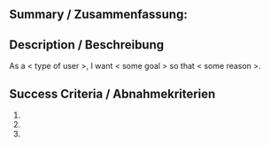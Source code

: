 ## Summary / Zusammenfassung: 

## Description / Beschreibung

As a < type of user >, I want < some goal > so that < some reason >.

## Success Criteria / Abnahmekriterien
  1. 
  1. 
  1. 


<!-- 
Remember to / Bitte immer setzen:
 - label: user story
 - milestone: sprint-XY
-->
